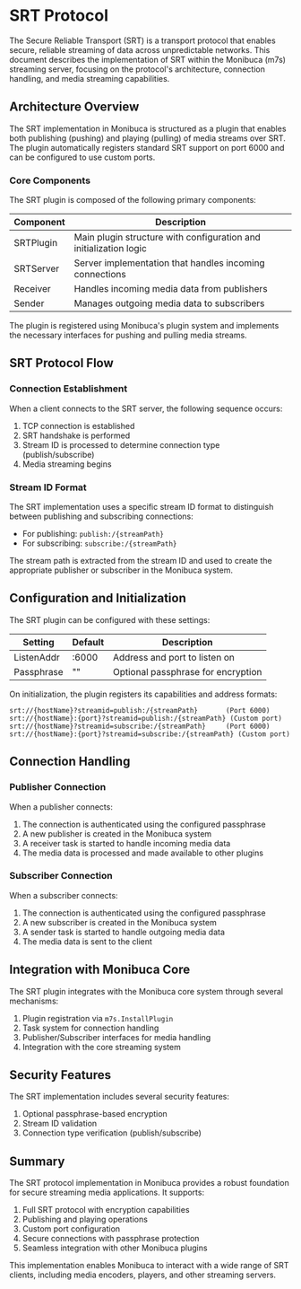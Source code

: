 # SRT Protocol

The Secure Reliable Transport (SRT) is a transport protocol that enables secure, reliable streaming of data across unpredictable networks. This document describes the implementation of SRT within the Monibuca (m7s) streaming server, focusing on the protocol's architecture, connection handling, and media streaming capabilities.

## Architecture Overview

The SRT implementation in Monibuca is structured as a plugin that enables both publishing (pushing) and playing (pulling) of media streams over SRT. The plugin automatically registers standard SRT support on port 6000 and can be configured to use custom ports.

### Core Components

The SRT plugin is composed of the following primary components:

| Component     | Description                                                       |
| ------------- | ----------------------------------------------------------------- |
| SRTPlugin     | Main plugin structure with configuration and initialization logic |
| SRTServer     | Server implementation that handles incoming connections           |
| Receiver      | Handles incoming media data from publishers                       |
| Sender        | Manages outgoing media data to subscribers                        |

The plugin is registered using Monibuca's plugin system and implements the necessary interfaces for pushing and pulling media streams.

## SRT Protocol Flow

### Connection Establishment

When a client connects to the SRT server, the following sequence occurs:

1. TCP connection is established
2. SRT handshake is performed
3. Stream ID is processed to determine connection type (publish/subscribe)
4. Media streaming begins

### Stream ID Format

The SRT implementation uses a specific stream ID format to distinguish between publishing and subscribing connections:

- For publishing: `publish:/{streamPath}`
- For subscribing: `subscribe:/{streamPath}`

The stream path is extracted from the stream ID and used to create the appropriate publisher or subscriber in the Monibuca system.

## Configuration and Initialization

The SRT plugin can be configured with these settings:

| Setting     | Default | Description                  |
| ----------- | ------- | ---------------------------- |
| ListenAddr  | :6000   | Address and port to listen on |
| Passphrase  | ""      | Optional passphrase for encryption |

On initialization, the plugin registers its capabilities and address formats:

```
srt://{hostName}?streamid=publish:/{streamPath}       (Port 6000)
srt://{hostName}:{port}?streamid=publish:/{streamPath} (Custom port)
srt://{hostName}?streamid=subscribe:/{streamPath}     (Port 6000)
srt://{hostName}:{port}?streamid=subscribe:/{streamPath} (Custom port)
```

## Connection Handling

### Publisher Connection

When a publisher connects:

1. The connection is authenticated using the configured passphrase
2. A new publisher is created in the Monibuca system
3. A receiver task is started to handle incoming media data
4. The media data is processed and made available to other plugins

### Subscriber Connection

When a subscriber connects:

1. The connection is authenticated using the configured passphrase
2. A new subscriber is created in the Monibuca system
3. A sender task is started to handle outgoing media data
4. The media data is sent to the client

## Integration with Monibuca Core

The SRT plugin integrates with the Monibuca core system through several mechanisms:

1. Plugin registration via `m7s.InstallPlugin`
2. Task system for connection handling
3. Publisher/Subscriber interfaces for media handling
4. Integration with the core streaming system

## Security Features

The SRT implementation includes several security features:

1. Optional passphrase-based encryption
2. Stream ID validation
3. Connection type verification (publish/subscribe)

## Summary

The SRT protocol implementation in Monibuca provides a robust foundation for secure streaming media applications. It supports:

1. Full SRT protocol with encryption capabilities
2. Publishing and playing operations
3. Custom port configuration
4. Secure connections with passphrase protection
5. Seamless integration with other Monibuca plugins

This implementation enables Monibuca to interact with a wide range of SRT clients, including media encoders, players, and other streaming servers.
